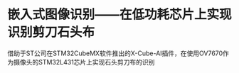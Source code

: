 # 嵌入式图像识别——在低功耗芯片上实现识别剪刀石头布

借助于ST公司在STM32CubeMX软件推出的X-Cube-AI插件，在使用OV7670作为摄像头的STM32L431芯片上实现石头剪刀布的识别

